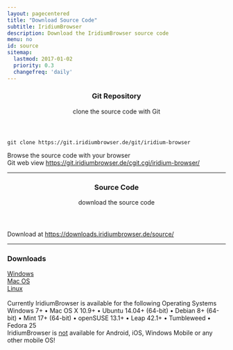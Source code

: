 ```yaml
---
layout: pagecentered
title: "Download Source Code"
subtitle: IridiumBrowser
description: Download the IridiumBrowser source code
menu: no
id: source
sitemap:
  lastmod: 2017-01-02
  priority: 0.3
  changefreq: 'daily'
---
```


<div class="icon dl fa-github"></div>
<header>
	<h3>Git Repository</h3>
	<p>clone the source code with Git</p>
</header>

	git clone https://git.iridiumbrowser.de/git/iridium-browser

<p>Browse the source code with your browser<br/>
Git web view <a href="https://git.iridiumbrowser.de/cgit.cgi/iridium-browser/" target="_blank">https://git.iridiumbrowser.de/cgit.cgi/iridium-browser/</a></p>

<hr>

<div class="icon dl fa-code"></div>
<header>
	<h3>Source Code</h3>
	<p>download the source code</p>
</header>
<p>Download at <a href="https://downloads.iridiumbrowser.de/source/" target="_blank">https://downloads.iridiumbrowser.de/source/</a></p>

<hr>

<div class="container 75%">
	<div class="row">
		<div class="12u$ align-center"><h3>Downloads</h3></div>
		<div class="4u 12u$(small)"><a class="button small fit icon fa-windows" href="windows.html" title="Windows Download Page">Windows</a></div>
		<div class="4u 12u$(small)"><a class="button small fit icon fa-apple" href="mac_os.html" title="Mac OS Download Page">Mac OS</a></div>
		<div class="4u 12u$(small)"><a class="button small fit icon fa-linux" href="linux.html" title="Linux Download Page"> Linux</a></div>
	</div>
</div>
<br/>
Currently IridiumBrowser is available for the following Operating Systems<br/>
<span class="os-text">
Windows 7+ &#8226; 
 Mac OS X 10.9+ &#8226; 
 Ubuntu 14.04+ (64-bit) &#8226; 
 Debian 8+ (64-bit) &#8226; 
 Mint 17+ (64-bit) &#8226;
 openSUSE 13.1+ &#8226; Leap 42.1+ &#8226; Tumbleweed
 &#8226; Fedora 25<br/>
</span>
<span class="fa fa-warning"></span> IridiumBrowser is <u>not</u> available for Android, iOS, Windows Mobile or any other mobile OS!
